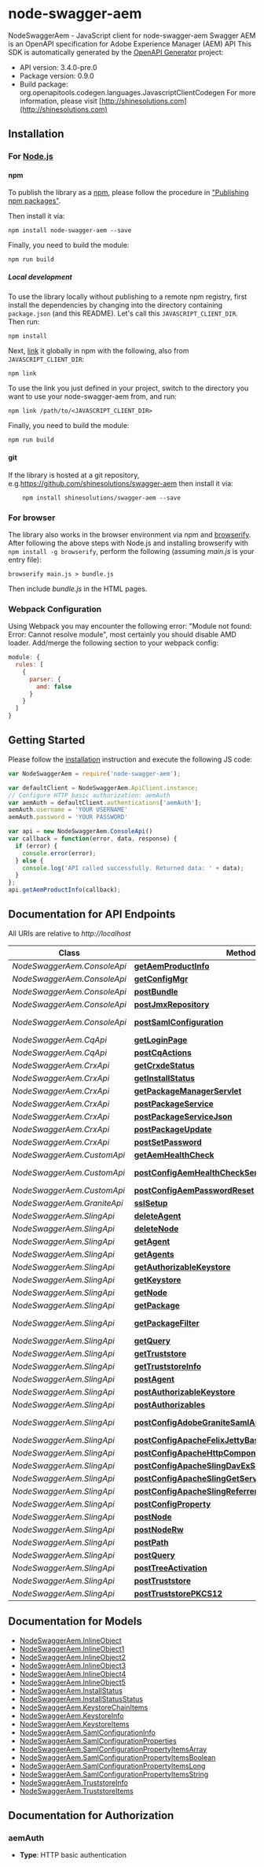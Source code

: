 # node-swagger-aem

NodeSwaggerAem - JavaScript client for node-swagger-aem
Swagger AEM is an OpenAPI specification for Adobe Experience Manager (AEM) API
This SDK is automatically generated by the [OpenAPI Generator](https://openapi-generator.tech) project:

- API version: 3.4.0-pre.0
- Package version: 0.9.0
- Build package: org.openapitools.codegen.languages.JavascriptClientCodegen
For more information, please visit [http://shinesolutions.com](http://shinesolutions.com)

## Installation

### For [Node.js](https://nodejs.org/)

#### npm

To publish the library as a [npm](https://www.npmjs.com/), please follow the procedure in ["Publishing npm packages"](https://docs.npmjs.com/getting-started/publishing-npm-packages).

Then install it via:

```shell
npm install node-swagger-aem --save
```

Finally, you need to build the module:

```shell
npm run build
```

##### Local development

To use the library locally without publishing to a remote npm registry, first install the dependencies by changing into the directory containing `package.json` (and this README). Let's call this `JAVASCRIPT_CLIENT_DIR`. Then run:

```shell
npm install
```

Next, [link](https://docs.npmjs.com/cli/link) it globally in npm with the following, also from `JAVASCRIPT_CLIENT_DIR`:

```shell
npm link
```

To use the link you just defined in your project, switch to the directory you want to use your node-swagger-aem from, and run:

```shell
npm link /path/to/<JAVASCRIPT_CLIENT_DIR>
```

Finally, you need to build the module:

```shell
npm run build
```

#### git

If the library is hosted at a git repository, e.g.https://github.com/shinesolutions/swagger-aem
then install it via:

```shell
    npm install shinesolutions/swagger-aem --save
```

### For browser

The library also works in the browser environment via npm and [browserify](http://browserify.org/). After following
the above steps with Node.js and installing browserify with `npm install -g browserify`,
perform the following (assuming *main.js* is your entry file):

```shell
browserify main.js > bundle.js
```

Then include *bundle.js* in the HTML pages.

### Webpack Configuration

Using Webpack you may encounter the following error: "Module not found: Error:
Cannot resolve module", most certainly you should disable AMD loader. Add/merge
the following section to your webpack config:

```javascript
module: {
  rules: [
    {
      parser: {
        amd: false
      }
    }
  ]
}
```

## Getting Started

Please follow the [installation](#installation) instruction and execute the following JS code:

```javascript
var NodeSwaggerAem = require('node-swagger-aem');

var defaultClient = NodeSwaggerAem.ApiClient.instance;
// Configure HTTP basic authorization: aemAuth
var aemAuth = defaultClient.authentications['aemAuth'];
aemAuth.username = 'YOUR USERNAME'
aemAuth.password = 'YOUR PASSWORD'

var api = new NodeSwaggerAem.ConsoleApi()
var callback = function(error, data, response) {
  if (error) {
    console.error(error);
  } else {
    console.log('API called successfully. Returned data: ' + data);
  }
};
api.getAemProductInfo(callback);

```

## Documentation for API Endpoints

All URIs are relative to *http://localhost*

Class | Method | HTTP request | Description
------------ | ------------- | ------------- | -------------
*NodeSwaggerAem.ConsoleApi* | [**getAemProductInfo**](docs/ConsoleApi.md#getAemProductInfo) | **GET** /system/console/status-productinfo.json | 
*NodeSwaggerAem.ConsoleApi* | [**getConfigMgr**](docs/ConsoleApi.md#getConfigMgr) | **GET** /system/console/configMgr | 
*NodeSwaggerAem.ConsoleApi* | [**postBundle**](docs/ConsoleApi.md#postBundle) | **POST** /system/console/bundles/{name} | 
*NodeSwaggerAem.ConsoleApi* | [**postJmxRepository**](docs/ConsoleApi.md#postJmxRepository) | **POST** /system/console/jmx/com.adobe.granite:type&#x3D;Repository/op/{action} | 
*NodeSwaggerAem.ConsoleApi* | [**postSamlConfiguration**](docs/ConsoleApi.md#postSamlConfiguration) | **POST** /system/console/configMgr/com.adobe.granite.auth.saml.SamlAuthenticationHandler | 
*NodeSwaggerAem.CqApi* | [**getLoginPage**](docs/CqApi.md#getLoginPage) | **GET** /libs/granite/core/content/login.html | 
*NodeSwaggerAem.CqApi* | [**postCqActions**](docs/CqApi.md#postCqActions) | **POST** /.cqactions.html | 
*NodeSwaggerAem.CrxApi* | [**getCrxdeStatus**](docs/CrxApi.md#getCrxdeStatus) | **GET** /crx/server/crx.default/jcr:root/.1.json | 
*NodeSwaggerAem.CrxApi* | [**getInstallStatus**](docs/CrxApi.md#getInstallStatus) | **GET** /crx/packmgr/installstatus.jsp | 
*NodeSwaggerAem.CrxApi* | [**getPackageManagerServlet**](docs/CrxApi.md#getPackageManagerServlet) | **GET** /crx/packmgr/service/script.html | 
*NodeSwaggerAem.CrxApi* | [**postPackageService**](docs/CrxApi.md#postPackageService) | **POST** /crx/packmgr/service.jsp | 
*NodeSwaggerAem.CrxApi* | [**postPackageServiceJson**](docs/CrxApi.md#postPackageServiceJson) | **POST** /crx/packmgr/service/.json/{path} | 
*NodeSwaggerAem.CrxApi* | [**postPackageUpdate**](docs/CrxApi.md#postPackageUpdate) | **POST** /crx/packmgr/update.jsp | 
*NodeSwaggerAem.CrxApi* | [**postSetPassword**](docs/CrxApi.md#postSetPassword) | **POST** /crx/explorer/ui/setpassword.jsp | 
*NodeSwaggerAem.CustomApi* | [**getAemHealthCheck**](docs/CustomApi.md#getAemHealthCheck) | **GET** /system/health | 
*NodeSwaggerAem.CustomApi* | [**postConfigAemHealthCheckServlet**](docs/CustomApi.md#postConfigAemHealthCheckServlet) | **POST** /apps/system/config/com.shinesolutions.healthcheck.hc.impl.ActiveBundleHealthCheck | 
*NodeSwaggerAem.CustomApi* | [**postConfigAemPasswordReset**](docs/CustomApi.md#postConfigAemPasswordReset) | **POST** /apps/system/config/com.shinesolutions.aem.passwordreset.Activator | 
*NodeSwaggerAem.GraniteApi* | [**sslSetup**](docs/GraniteApi.md#sslSetup) | **POST** /libs/granite/security/post/sslSetup.html | 
*NodeSwaggerAem.SlingApi* | [**deleteAgent**](docs/SlingApi.md#deleteAgent) | **DELETE** /etc/replication/agents.{runmode}/{name} | 
*NodeSwaggerAem.SlingApi* | [**deleteNode**](docs/SlingApi.md#deleteNode) | **DELETE** /{path}/{name} | 
*NodeSwaggerAem.SlingApi* | [**getAgent**](docs/SlingApi.md#getAgent) | **GET** /etc/replication/agents.{runmode}/{name} | 
*NodeSwaggerAem.SlingApi* | [**getAgents**](docs/SlingApi.md#getAgents) | **GET** /etc/replication/agents.{runmode}.-1.json | 
*NodeSwaggerAem.SlingApi* | [**getAuthorizableKeystore**](docs/SlingApi.md#getAuthorizableKeystore) | **GET** /{intermediatePath}/{authorizableId}.ks.json | 
*NodeSwaggerAem.SlingApi* | [**getKeystore**](docs/SlingApi.md#getKeystore) | **GET** /{intermediatePath}/{authorizableId}/keystore/store.p12 | 
*NodeSwaggerAem.SlingApi* | [**getNode**](docs/SlingApi.md#getNode) | **GET** /{path}/{name} | 
*NodeSwaggerAem.SlingApi* | [**getPackage**](docs/SlingApi.md#getPackage) | **GET** /etc/packages/{group}/{name}-{version}.zip | 
*NodeSwaggerAem.SlingApi* | [**getPackageFilter**](docs/SlingApi.md#getPackageFilter) | **GET** /etc/packages/{group}/{name}-{version}.zip/jcr:content/vlt:definition/filter.tidy.2.json | 
*NodeSwaggerAem.SlingApi* | [**getQuery**](docs/SlingApi.md#getQuery) | **GET** /bin/querybuilder.json | 
*NodeSwaggerAem.SlingApi* | [**getTruststore**](docs/SlingApi.md#getTruststore) | **GET** /etc/truststore/truststore.p12 | 
*NodeSwaggerAem.SlingApi* | [**getTruststoreInfo**](docs/SlingApi.md#getTruststoreInfo) | **GET** /libs/granite/security/truststore.json | 
*NodeSwaggerAem.SlingApi* | [**postAgent**](docs/SlingApi.md#postAgent) | **POST** /etc/replication/agents.{runmode}/{name} | 
*NodeSwaggerAem.SlingApi* | [**postAuthorizableKeystore**](docs/SlingApi.md#postAuthorizableKeystore) | **POST** /{intermediatePath}/{authorizableId}.ks.html | 
*NodeSwaggerAem.SlingApi* | [**postAuthorizables**](docs/SlingApi.md#postAuthorizables) | **POST** /libs/granite/security/post/authorizables | 
*NodeSwaggerAem.SlingApi* | [**postConfigAdobeGraniteSamlAuthenticationHandler**](docs/SlingApi.md#postConfigAdobeGraniteSamlAuthenticationHandler) | **POST** /apps/system/config/com.adobe.granite.auth.saml.SamlAuthenticationHandler.config | 
*NodeSwaggerAem.SlingApi* | [**postConfigApacheFelixJettyBasedHttpService**](docs/SlingApi.md#postConfigApacheFelixJettyBasedHttpService) | **POST** /apps/system/config/org.apache.felix.http | 
*NodeSwaggerAem.SlingApi* | [**postConfigApacheHttpComponentsProxyConfiguration**](docs/SlingApi.md#postConfigApacheHttpComponentsProxyConfiguration) | **POST** /apps/system/config/org.apache.http.proxyconfigurator.config | 
*NodeSwaggerAem.SlingApi* | [**postConfigApacheSlingDavExServlet**](docs/SlingApi.md#postConfigApacheSlingDavExServlet) | **POST** /apps/system/config/org.apache.sling.jcr.davex.impl.servlets.SlingDavExServlet | 
*NodeSwaggerAem.SlingApi* | [**postConfigApacheSlingGetServlet**](docs/SlingApi.md#postConfigApacheSlingGetServlet) | **POST** /apps/system/config/org.apache.sling.servlets.get.DefaultGetServlet | 
*NodeSwaggerAem.SlingApi* | [**postConfigApacheSlingReferrerFilter**](docs/SlingApi.md#postConfigApacheSlingReferrerFilter) | **POST** /apps/system/config/org.apache.sling.security.impl.ReferrerFilter | 
*NodeSwaggerAem.SlingApi* | [**postConfigProperty**](docs/SlingApi.md#postConfigProperty) | **POST** /apps/system/config/{configNodeName} | 
*NodeSwaggerAem.SlingApi* | [**postNode**](docs/SlingApi.md#postNode) | **POST** /{path}/{name} | 
*NodeSwaggerAem.SlingApi* | [**postNodeRw**](docs/SlingApi.md#postNodeRw) | **POST** /{path}/{name}.rw.html | 
*NodeSwaggerAem.SlingApi* | [**postPath**](docs/SlingApi.md#postPath) | **POST** /{path}/ | 
*NodeSwaggerAem.SlingApi* | [**postQuery**](docs/SlingApi.md#postQuery) | **POST** /bin/querybuilder.json | 
*NodeSwaggerAem.SlingApi* | [**postTreeActivation**](docs/SlingApi.md#postTreeActivation) | **POST** /etc/replication/treeactivation.html | 
*NodeSwaggerAem.SlingApi* | [**postTruststore**](docs/SlingApi.md#postTruststore) | **POST** /libs/granite/security/post/truststore | 
*NodeSwaggerAem.SlingApi* | [**postTruststorePKCS12**](docs/SlingApi.md#postTruststorePKCS12) | **POST** /etc/truststore | 


## Documentation for Models

 - [NodeSwaggerAem.InlineObject](docs/InlineObject.md)
 - [NodeSwaggerAem.InlineObject1](docs/InlineObject1.md)
 - [NodeSwaggerAem.InlineObject2](docs/InlineObject2.md)
 - [NodeSwaggerAem.InlineObject3](docs/InlineObject3.md)
 - [NodeSwaggerAem.InlineObject4](docs/InlineObject4.md)
 - [NodeSwaggerAem.InlineObject5](docs/InlineObject5.md)
 - [NodeSwaggerAem.InstallStatus](docs/InstallStatus.md)
 - [NodeSwaggerAem.InstallStatusStatus](docs/InstallStatusStatus.md)
 - [NodeSwaggerAem.KeystoreChainItems](docs/KeystoreChainItems.md)
 - [NodeSwaggerAem.KeystoreInfo](docs/KeystoreInfo.md)
 - [NodeSwaggerAem.KeystoreItems](docs/KeystoreItems.md)
 - [NodeSwaggerAem.SamlConfigurationInfo](docs/SamlConfigurationInfo.md)
 - [NodeSwaggerAem.SamlConfigurationProperties](docs/SamlConfigurationProperties.md)
 - [NodeSwaggerAem.SamlConfigurationPropertyItemsArray](docs/SamlConfigurationPropertyItemsArray.md)
 - [NodeSwaggerAem.SamlConfigurationPropertyItemsBoolean](docs/SamlConfigurationPropertyItemsBoolean.md)
 - [NodeSwaggerAem.SamlConfigurationPropertyItemsLong](docs/SamlConfigurationPropertyItemsLong.md)
 - [NodeSwaggerAem.SamlConfigurationPropertyItemsString](docs/SamlConfigurationPropertyItemsString.md)
 - [NodeSwaggerAem.TruststoreInfo](docs/TruststoreInfo.md)
 - [NodeSwaggerAem.TruststoreItems](docs/TruststoreItems.md)


## Documentation for Authorization



### aemAuth

- **Type**: HTTP basic authentication

